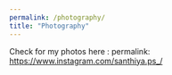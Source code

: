 ```yaml
---
permalink: /photography/
title: "Photography"
---
```


Check for my photos here : permalink: https://www.instagram.com/santhiya.ps_/
